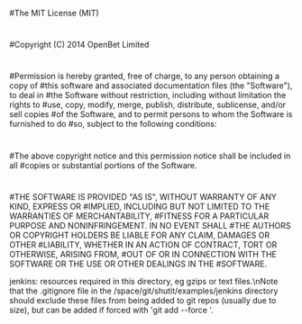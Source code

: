 #The MIT License (MIT)
#
#Copyright (C) 2014 OpenBet Limited
#
#Permission is hereby granted, free of charge, to any person obtaining a copy of
#this software and associated documentation files (the "Software"), to deal in
#the Software without restriction, including without limitation the rights to
#use, copy, modify, merge, publish, distribute, sublicense, and/or sell copies
#of the Software, and to permit persons to whom the Software is furnished to do
#so, subject to the following conditions:
#
#The above copyright notice and this permission notice shall be included in all
#copies or substantial portions of the Software.
#
#THE SOFTWARE IS PROVIDED "AS IS", WITHOUT WARRANTY OF ANY KIND, EXPRESS OR
#IMPLIED, INCLUDING BUT NOT LIMITED TO THE WARRANTIES OF MERCHANTABILITY,
#FITNESS FOR A PARTICULAR PURPOSE AND NONINFRINGEMENT. IN NO EVENT SHALL
#THE AUTHORS OR COPYRIGHT HOLDERS BE LIABLE FOR ANY CLAIM, DAMAGES OR OTHER
#LIABILITY, WHETHER IN AN ACTION OF CONTRACT, TORT OR OTHERWISE, ARISING FROM,
#OUT OF OR IN CONNECTION WITH THE SOFTWARE OR THE USE OR OTHER DEALINGS IN THE
#SOFTWARE.

jenkins: resources required in this directory, eg gzips or text files.\nNote that the .gitignore file in the /space/git/shutit/examples/jenkins directory should exclude these files from being added to git repos (usually due to size), but can be added if forced with 'git add --force <file>'.
